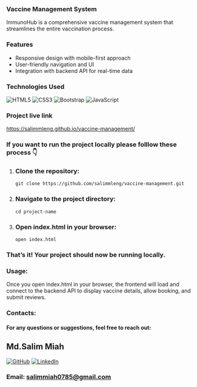 ### Vaccine Management System
ImmunoHub is a comprehensive vaccine management system that streamlines the entire vaccination process.

### Features
- Responsive design with mobile-first approach<br>
- User-friendly navigation and UI<br>
- Integration with backend API for real-time data

### Technologies Used 
![HTML5](https://img.shields.io/badge/html5-%23E34F26.svg?style=for-the-badge&logo=html5&logoColor=white) ![CSS3](https://img.shields.io/badge/css3-%231572B6.svg?style=for-the-badge&logo=css3&logoColor=white) ![Bootstrap](https://img.shields.io/badge/bootstrap-%23563D7C.svg?style=for-the-badge&logo=bootstrap&logoColor=white)
![JavaScript](https://img.shields.io/badge/javascript-%23323330.svg?style=for-the-badge&logo=javascript&logoColor=%23F7DF1E)

### Project live link
https://salimmleng.github.io/vaccine-management/

### If you want to run the project locally please folllow these process 👇 

1. ### Clone the repository:
       git clone https://github.com/salimmleng/vaccine-management.git
2. ### Navigate to the project directory:
       cd project-name
3. ### Open index.html in your browser:
       open index.html
 ### That’s it! Your project should now be running locally.
       
### Usage:
 Once you open index.html in your browser, the frontend will load and connect to the backend API to display vaccine details, allow booking, and submit reviews.


### Contacts:
#### For any questions or suggestions, feel free to reach out:
## Md.Salim Miah
[![GitHub](https://img.shields.io/badge/GitHub-%2312100E.svg?logo=github&logoColor=white)](https://github.com/salimmleng)
[![LinkedIn](https://img.shields.io/badge/LinkedIn-%230077B5.svg?logo=linkedin&logoColor=white)](https://www.linkedin.com/in/salim-hossaian/)<br>
### Email: salimmiah0785@gmail.com
